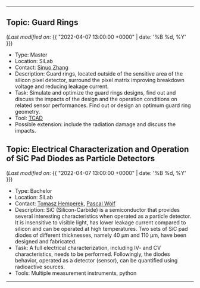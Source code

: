 ***

## Topic: Guard Rings

(_Last modified on_: {{ "2022-04-07 13:00:00 +0000" | date: '%B %d, %Y' }})

- Type: Master
- Location: SiLab
- Contact: [Sinuo Zhang](mailto:s.zhang@physik.uni-bonn.de)
- Description: Guard rings, located outside of the sensitive area of the silicon pixel detector, surround the pixel matrix improving breakdown voltage and reducing leakage current. 
- Task: Simulate and optimize the guard rings designs, find out and discuss the impacts of the design and the operation conditions on related sensor performances.  Find out or design an optimum guard ring geometry.
- Tool: [TCAD](https://www.synopsys.com/silicon/tcad.html)
- Possible extension: include the radiation damage and discuss the impacts.

## Topic: Electrical Characterization and Operation of SiC Pad Diodes as Particle Detectors

(_Last modified on_: {{ "2022-04-07 13:00:00 +0000" | date: '%B %d, %Y' }})

- Type: Bachelor
- Location: SiLab
- Contact: [Tomasz Hemperek](mailto:hemperek@physik.uni-bonn.de), [Pascal Wolf](mailto:wolf@physik.uni-bonn.de)
- Description: SiC (Silicon-Carbide) is a semiconductor that provides several interesting characteristics when operated as a particle detector. It is insensitive to visible light, has lower leakage current compared to silicon and can be operated at high temperatures. Two sets of SiC pad diodes of different thicknesses, namely 40 µm and 110 µm, have been designed and fabricated.
- Task: A full electrical characterization, including IV- and CV characteristics, needs to be performed. Followingly, the diodes behavior, operated as a detector (sensor), can be quantified using radioactive sources.
- Tools: Multiple measurement instruments, python

***
